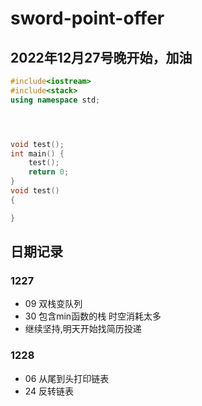 # sword-point-offer

## 2022年12月27号晚开始，加油

```cpp
#include<iostream>
#include<stack>
using namespace std;




void test();
int main() {
    test();
    return 0;
}
void test()
{

}
```



## 日期记录
### 1227
- 09 双栈变队列
- 30 包含min函数的栈 时空消耗太多
- 继续坚持,明天开始找简历投递

### 1228
- 06 从尾到头打印链表
- 24 反转链表